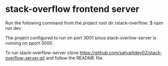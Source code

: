 # stack-overflow frontend server
Run the following command from the project root dir /stack-overflow:
$ npm run dev

The project configured to run on port 3001 since stack-overlow-server is running on pport 3000.

To run stack-overflow-server clone https://github.com/satyajitdey02/stack-overflow-server.git and follow the README file.
